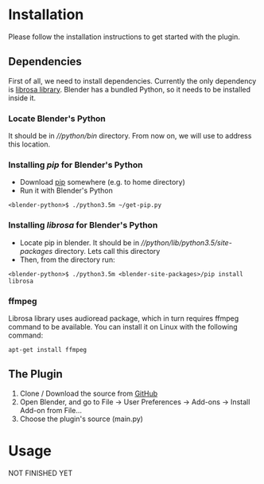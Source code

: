 # Installation

Please follow the installation instructions to get started with the plugin.

## Dependencies
First of all, we need to install dependencies. Currently the only dependency is 
[librosa library](https://github.com/librosa/librosa "Librosa library github"). Blender has a bundled Python, so it 
needs to be installed inside it.

### Locate Blender's Python
It should be in *<blender-installation-directory>/<blender-version>/python/bin* directory. From now on, we will use 
*<blender-python>* to address this location.

### Installing *pip* for Blender's Python
* Download [pip](https://bootstrap.pypa.io/get-pip.py "Pip installation script") somewhere (e.g. to home directory)
* Run it with Blender's Python 
```shell
<blender-python>$ ./python3.5m ~/get-pip.py
```

### Installing *librosa* for Blender's Python
* Locate pip in blender. It should be in *<blender-installation-directory>/<blender-version>/python/lib/python3.5/site-packages*
directory. Lets call this directory *<blender-site-packages>*
* Then, from the <blender-python> directory run:
```shell
<blender-python>$ ./python3.5m <blender-site-packages>/pip install librosa 
```

### ffmpeg
Librosa library uses audioread package, which in turn requires ffmpeg command to be available. You can install it on Linux
with the following command:

```shell
apt-get install ffmpeg
```

## The Plugin
1. Clone / Download the source from [GitHub](https://github.com/Aspect26/MusicTo3D "Plugin's GitHub page")
2. Open Blender, and go to File -> User Preferences -> Add-ons -> Install Add-on from File... 
3. Choose the plugin's source (main.py)

# Usage

NOT FINISHED YET